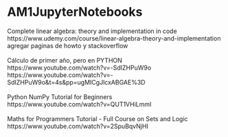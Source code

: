 <h1>AM1JupyterNotebooks</h1>
<p>
Complete linear algebra: theory and implementation in code <br>
https://www.udemy.com/course/linear-algebra-theory-and-implementation <br>
agregar paginas de howto y stackoverflow <br>
 <br>
Cálculo de primer año, pero en PYTHON <br>
https://www.youtube.com/watch?v=-SdIZHPuW9o <br>
https://www.youtube.com/watch?v=-SdIZHPuW9o&t=4s&pp=ugMICgJlcxABGAE%3D <br>
 <br>
Python NumPy Tutorial for Beginners <br>
https://www.youtube.com/watch?v=QUT1VHiLmmI <br>
 <br>
Maths for Programmers Tutorial - Full Course on Sets and Logic <br>
https://www.youtube.com/watch?v=2SpuBqvNjHI <br>
</p>
